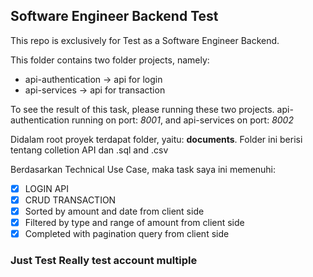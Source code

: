 ## Software Engineer Backend Test
This repo  is exclusively for Test as a Software Engineer Backend.

This folder contains two folder projects, namely:
* api-authentication -> api for login
* api-services -> api for transaction

To see the result of this task, please running these two projects.
api-authentication running on port: *8001*, and api-services  on port: *8002*

Didalam root proyek terdapat folder, yaitu: **documents**. Folder ini berisi tentang colletion API dan .sql and .csv

Berdasarkan Technical Use Case, maka task saya ini memenuhi:
- [x] LOGIN API
- [x] CRUD TRANSACTION
- [x] Sorted by amount and date from client side
- [x] Filtered by type and range of amount from client side
- [x] Completed with pagination query from client side

### Just Test Really test account multiple